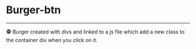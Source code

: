 # Burger-btn
---
🕵️
Burger created with divs and linked to a js file which add a new class to the container div when you click on it. 
